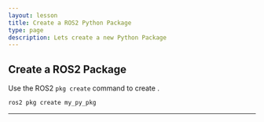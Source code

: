 ```yaml
---
layout: lesson
title: Create a ROS2 Python Package
type: page
description: Lets create a new Python Package
---
```


## Create a ROS2 Package

Use the ROS2 `pkg create` command to create .

```bash
ros2 pkg create my_py_pkg
```

---
